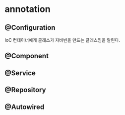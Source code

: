 # annotation
## @Configuration
IoC 컨테이너에게 클래스가 자바빈을 만드는 클래스임을 알린다.
## @Component
## @Service
## @Repository
## @Autowired